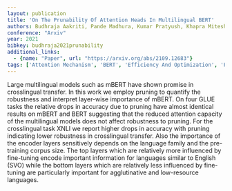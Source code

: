 ```yaml
---
layout: publication
title: 'On The Prunability Of Attention Heads In Multilingual BERT'
authors: Budhraja Aakriti, Pande Madhura, Kumar Pratyush, Khapra Mitesh M.
conference: "Arxiv"
year: 2021
bibkey: budhraja2021prunability
additional_links:
  - {name: "Paper", url: "https://arxiv.org/abs/2109.12683"}
tags: ['Attention Mechanism', 'BERT', 'Efficiency And Optimization', 'Fine Tuning', 'Model Architecture', 'Pretraining Methods', 'Pruning', 'Reinforcement Learning', 'Security', 'Training Techniques']
---
```

Large multilingual models such as mBERT have shown promise in crosslingual transfer. In this work we employ pruning to quantify the robustness and interpret layer-wise importance of mBERT. On four GLUE tasks the relative drops in accuracy due to pruning have almost identical results on mBERT and BERT suggesting that the reduced attention capacity of the multilingual models does not affect robustness to pruning. For the crosslingual task XNLI we report higher drops in accuracy with pruning indicating lower robustness in crosslingual transfer. Also the importance of the encoder layers sensitively depends on the language family and the pre-training corpus size. The top layers which are relatively more influenced by fine-tuning encode important information for languages similar to English (SVO) while the bottom layers which are relatively less influenced by fine-tuning are particularly important for agglutinative and low-resource languages.
